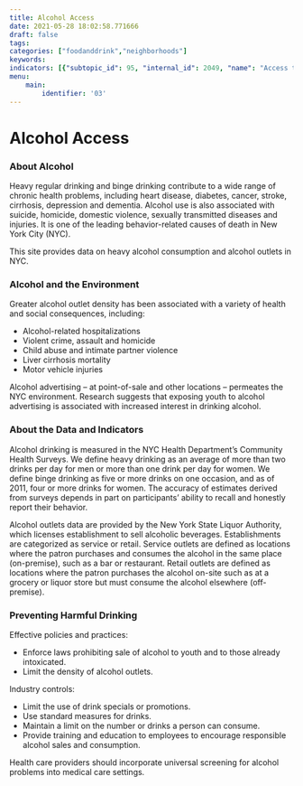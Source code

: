 ```yaml
---
title: Alcohol Access
date: 2021-05-28 18:02:58.771666
draft: false
tags: 
categories: ["foodanddrink","neighborhoods"]
keywords: 
indicators: [{"subtopic_id": 95, "internal_id": 2049, "name": "Access to Alcohol", "URL": "https://a816-dohbesp.nyc.gov/IndicatorPublic/VisualizationData.aspx?id=2049,719b87,95,Summarize"}, {"subtopic_id": 95, "internal_id": 2057, "name": "Youth Access to Alcohol", "URL": "https://a816-dohbesp.nyc.gov/IndicatorPublic/VisualizationData.aspx?id=2057,719b87,95,Summarize"}]
menu:
    main:
        identifier: '03'
---
```

# Alcohol Access
### About Alcohol


Heavy regular drinking and binge drinking contribute to a wide range of chronic health problems, including heart disease, diabetes, cancer, stroke, cirrhosis, depression and dementia. Alcohol use is also associated with suicide, homicide, domestic violence, sexually transmitted diseases and injuries. It is one of the leading behavior-related causes of death in New York City (NYC).


This site provides data on heavy alcohol consumption and alcohol outlets in NYC.


### Alcohol and the Environment


Greater alcohol outlet density has been associated with a variety of health and social consequences, including:


* Alcohol-related hospitalizations
* Violent crime, assault and homicide
* Child abuse and intimate partner violence
* Liver cirrhosis mortality
* Motor vehicle injuries


Alcohol advertising – at point-of-sale and other locations – permeates the NYC environment. Research suggests that exposing youth to alcohol advertising is associated with increased interest in drinking alcohol.


### About the Data and Indicators


Alcohol drinking is measured in the NYC Health Department’s Community Health Surveys. We define heavy drinking as an average of more than two drinks per day for men or more than one drink per day for women. We define binge drinking as five or more drinks on one occasion, and as of 2011, four or more drinks for women. The accuracy of estimates derived from surveys depends in part on participants’ ability to recall and honestly report their behavior.  
  
Alcohol outlets data are provided by the New York State Liquor Authority, which licenses establishment to sell alcoholic beverages. Establishments are categorized as service or retail. Service outlets are defined as locations where the patron purchases and consumes the alcohol in the same place (on-premise), such as a bar or restaurant. Retail outlets are defined as locations where the patron purchases the alcohol on-site such as at a grocery or liquor store but must consume the alcohol elsewhere (off-premise).


### Preventing Harmful Drinking


Effective policies and practices:


* Enforce laws prohibiting sale of alcohol to youth and to those already intoxicated.
* Limit the density of alcohol outlets.


Industry controls:


* Limit the use of drink specials or promotions.
* Use standard measures for drinks.
* Maintain a limit on the number or drinks a person can consume.
* Provide training and education to employees to encourage responsible alcohol sales and consumption.


Health care providers should incorporate universal screening for alcohol problems into medical care settings.


